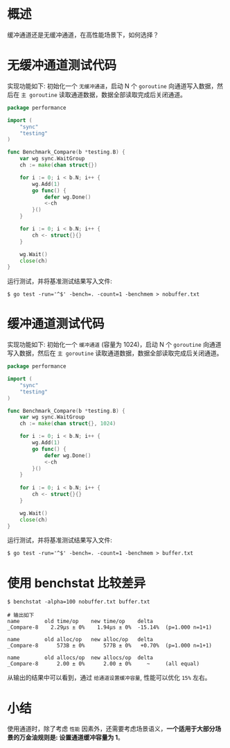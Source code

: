 # 概述

缓冲通道还是无缓冲通道，在高性能场景下，如何选择？

# 无缓冲通道测试代码

实现功能如下: 初始化一个 `无缓冲通道`，启动 N 个 `goroutine` 向通道写入数据，然后在 `主 goroutine` 读取通道数据，数据全部读取完成后关闭通道。

```go
package performance

import (
	"sync"
	"testing"
)

func Benchmark_Compare(b *testing.B) {
	var wg sync.WaitGroup
	ch := make(chan struct{})

	for i := 0; i < b.N; i++ {
		wg.Add(1)
		go func() {
			defer wg.Done()
			<-ch
		}()
	}

	for i := 0; i < b.N; i++ {
		ch <- struct{}{}
	}

	wg.Wait()
	close(ch)
}
```

运行测试，并将基准测试结果写入文件:

```shell
$ go test -run='^$' -bench=. -count=1 -benchmem > nobuffer.txt 
```

# 缓冲通道测试代码

实现功能如下: 初始化一个 `缓冲通道` (容量为 1024)，启动 N 个 `goroutine` 向通道写入数据，然后在 `主 goroutine` 读取通道数据，数据全部读取完成后关闭通道。

```go
package performance

import (
	"sync"
	"testing"
)

func Benchmark_Compare(b *testing.B) {
	var wg sync.WaitGroup
	ch := make(chan struct{}, 1024)

	for i := 0; i < b.N; i++ {
		wg.Add(1)
		go func() {
			defer wg.Done()
			<-ch
		}()
	}
    
	for i := 0; i < b.N; i++ {
		ch <- struct{}{}
	}

	wg.Wait()
	close(ch)
}
```

运行测试，并将基准测试结果写入文件:

```shell
$ go test -run='^$' -bench=. -count=1 -benchmem > buffer.txt
```

# 使用 benchstat 比较差异

```shell
$ benchstat -alpha=100 nobuffer.txt buffer.txt

# 输出如下
name        old time/op    new time/op    delta
_Compare-8    2.29µs ± 0%    1.94µs ± 0%  -15.14%  (p=1.000 n=1+1)

name        old alloc/op   new alloc/op   delta
_Compare-8      573B ± 0%      577B ± 0%   +0.70%  (p=1.000 n=1+1)

name        old allocs/op  new allocs/op  delta
_Compare-8      2.00 ± 0%      2.00 ± 0%     ~     (all equal)
```

从输出的结果中可以看到，通过 `给通道设置缓冲容量`, 性能可以优化 `15%` 左右。

# 小结

使用通道时，除了考虑 `性能` 因素外，还需要考虑场景语义，**一个适用于大部分场景的万金油规则是: 设置通道缓冲容量为 1**。
